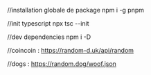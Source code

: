 //installation globale de package
npm i -g pnpm

//init typescript
npx tsc --init

//dev dependencies
npm i -D

//coincoin :
https://random-d.uk/api/random

//dogs :
https://random.dog/woof.json
